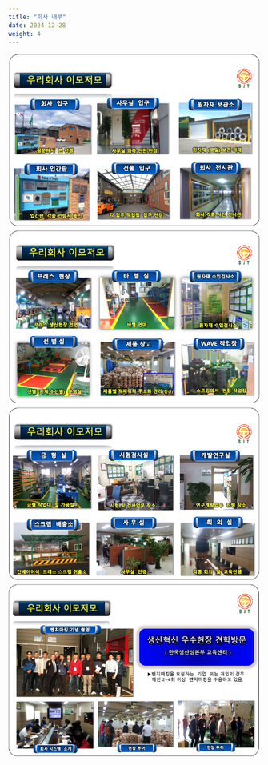 ```yaml
---
title: "회사 내부"
date: 2024-12-28
weight: 4
---
```


![Company Introduction](/images/contact/in_house_1.png)
![Company Introduction](/images/contact/in_house_2.png)
![Company Introduction](/images/contact/in_house_3.png)
![Company Introduction](/images/contact/in_house_5.png)



